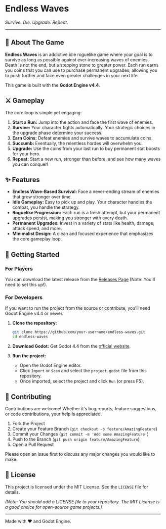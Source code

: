 # Endless Waves

*Survive. Die. Upgrade. Repeat.*

---

## 📖 About The Game

**Endless Waves** is an addictive idle roguelike game where your goal is to survive as long as possible against ever-increasing waves of enemies. Death is not the end, but a stepping stone to greater power. Each run earns you coins that you can use to purchase permanent upgrades, allowing you to push further and face even greater challenges in your next life.

This game is built with the **Godot Engine v4.4**.

## ⚔️ Gameplay

The core loop is simple yet engaging:

1. **Start a Run:** Jump into the action and face the first wave of enemies.
2. **Survive:** Your character fights automatically. Your strategic choices in the upgrade phase determine your success.
3. **Earn Coins:** Defeat enemies and survive waves to accumulate coins.
4. **Succumb:** Eventually, the relentless hordes will overwhelm you.
5. **Upgrade:** Use the coins from your last run to buy permanent stat boosts for your hero.
6. **Repeat:** Start a new run, stronger than before, and see how many waves you can conquer!

## ✨ Features

- **Endless Wave-Based Survival:** Face a never-ending stream of enemies that grow stronger over time.
- **Idle Gameplay:** Easy to pick up and play. Your character handles the combat, you handle the strategy.
- **Roguelike Progression:** Each run is a fresh attempt, but your permanent upgrades persist, making you stronger with every death.
- **Permanent Upgrades:** Invest in a variety of stats like health, damage, attack speed, and more.
- **Minimalist Design:** A clean and focused experience that emphasizes the core gameplay loop.

## 🚀 Getting Started

### For Players

You can download the latest release from the [Releases Page](https://github.com/your-username/endless-waves/releases) (Note: You'll need to set this up!).

### For Developers

If you want to run the project from the source or contribute, you'll need Godot Engine v4.4 or newer.

1. **Clone the repository:**

    ```bash
    git clone https://github.com/your-username/endless-waves.git
    cd endless-waves
    ```

2. **Download Godot:**
    Get Godot 4.4 from the [official website](https://godotengine.org/download/).

3. **Run the project:**
    - Open the Godot Engine editor.
    - Click `Import` or `Scan` and select the `project.godot` file from this repository.
    - Once imported, select the project and click `Run` (or press F5).

## 🤝 Contributing

Contributions are welcome! Whether it's bug reports, feature suggestions, or code contributions, your help is appreciated.

1. Fork the Project
2. Create your Feature Branch (`git checkout -b feature/AmazingFeature`)
3. Commit your Changes (`git commit -m 'Add some AmazingFeature'`)
4. Push to the Branch (`git push origin feature/AmazingFeature`)
5. Open a Pull Request

Please open an issue first to discuss any major changes you would like to make.

## 📝 License

This project is licensed under the MIT License. See the `LICENSE` file for details.

*(Note: You should add a LICENSE file to your repository. The MIT License is a good choice for open-source game projects.)*

---

Made with ❤️ and Godot Engine.
